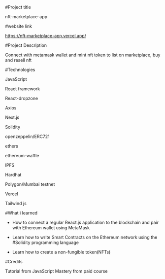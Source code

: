 #Project title

nft-marketplace-app

#website link

https://nft-marketplace-app.vercel.app/

#Project Description

Connect with metamask wallet and mint nft token to list on marketplace, buy and resell nft

#Technologies

JavaScript

React framework

React-dropzone

Axios

Next.js

Solidity

openzeppelin/ERC721

ethers

ethereum-waffle

IPFS

Hardhat

Polygon/Mumbai testnet

Vercel

Tailwind js

#What i learned

- How to connect a regular React.js application to the blockchain and pair with Ethereum wallet using MetaMask

- Learn how to write Smart Contracts on the Ethereum network using the #Solidity programming language

- Learn how to create a non-fungible token(NFTs)

#Credits

Tutorial from JavaScript Mastery from paid course

